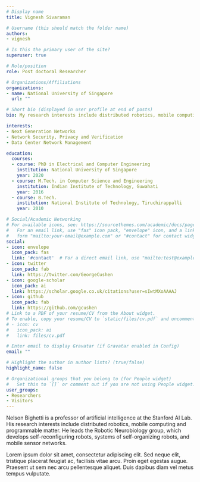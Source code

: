 ```yaml
---
# Display name
title: Vignesh Sivaraman

# Username (this should match the folder name)
authors:
- vignesh

# Is this the primary user of the site?
superuser: true

# Role/position
role: Post doctoral Researcher

# Organizations/Affiliations
organizations:
- name: National University of Singapore
  url: ""

# Short bio (displayed in user profile at end of posts)
bio: My research interests include distributed robotics, mobile computing and programmable matter.

interests:
- Next Generation Networks
- Network Security, Privacy and Verification
- Data Center Network Management

education:
  courses:
  - course: PhD in Electrical and Computer Engineering
    institution: National University of Singapore
    year: 2020
  - course: M.Tech. in Computer Science and Engineering
    institution: Indian Institute of Technology, Guwahati
    year: 2016
  - course: B.Tech.
    institution: National Institute of Technology, Tiruchirappalli
    year: 2010

# Social/Academic Networking
# For available icons, see: https://sourcethemes.com/academic/docs/page-builder/#icons
#   For an email link, use "fas" icon pack, "envelope" icon, and a link in the
#   form "mailto:your-email@example.com" or "#contact" for contact widget.
social:
- icon: envelope
  icon_pack: fas
  link: '#contact'  # For a direct email link, use "mailto:test@example.org".
- icon: twitter
  icon_pack: fab
  link: https://twitter.com/GeorgeCushen
- icon: google-scholar
  icon_pack: ai
  link: https://scholar.google.co.uk/citations?user=sIwtMXoAAAAJ
- icon: github
  icon_pack: fab
  link: https://github.com/gcushen
# Link to a PDF of your resume/CV from the About widget.
# To enable, copy your resume/CV to `static/files/cv.pdf` and uncomment the lines below.
# - icon: cv
#   icon_pack: ai
#   link: files/cv.pdf

# Enter email to display Gravatar (if Gravatar enabled in Config)
email: ""

# Highlight the author in author lists? (true/false)
highlight_name: false

# Organizational groups that you belong to (for People widget)
#   Set this to `[]` or comment out if you are not using People widget.
user_groups:
- Researchers
- Visitors
---
```


Nelson Bighetti is a professor of artificial intelligence at the Stanford AI Lab. His research interests include distributed robotics, mobile computing and programmable matter. He leads the Robotic Neurobiology group, which develops self-reconfiguring robots, systems of self-organizing robots, and mobile sensor networks.

Lorem ipsum dolor sit amet, consectetur adipiscing elit. Sed neque elit, tristique placerat feugiat ac, facilisis vitae arcu. Proin eget egestas augue. Praesent ut sem nec arcu pellentesque aliquet. Duis dapibus diam vel metus tempus vulputate.
